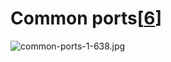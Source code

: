 # Common ports[[6]]    

![common-ports-1-638.jpg](https://www.dropbox.com/s/t5xqd8vnlqnftpd/common-ports-1-638.jpg?dl=0&raw=1)

[6]:<http://packetlife.net/media/library/23/common_ports.pdf>